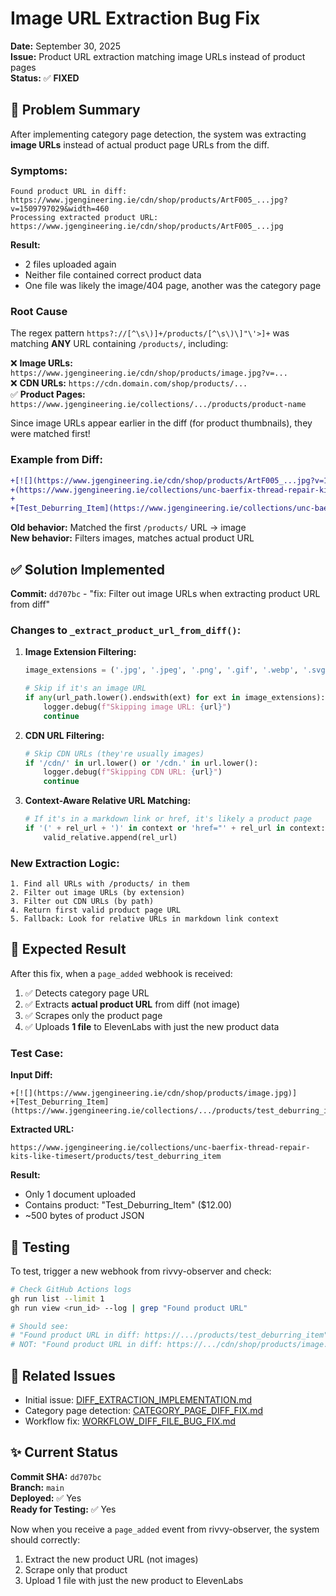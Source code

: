 # Image URL Extraction Bug Fix

**Date:** September 30, 2025  
**Issue:** Product URL extraction matching image URLs instead of product pages  
**Status:** ✅ **FIXED**

## 🔴 Problem Summary

After implementing category page detection, the system was extracting **image URLs** instead of actual product page URLs from the diff.

### Symptoms:
```
Found product URL in diff: https://www.jgengineering.ie/cdn/shop/products/ArtF005_...jpg?v=1509797029&width=460
Processing extracted product URL: https://www.jgengineering.ie/cdn/shop/products/ArtF005_...jpg
```

**Result:** 
- 2 files uploaded again
- Neither file contained correct product data
- One file was likely the image/404 page, another was the category page

### Root Cause

The regex pattern `https?://[^\s\)]+/products/[^\s\)\]"\'>]+` was matching **ANY** URL containing `/products/`, including:

❌ **Image URLs:** `https://www.jgengineering.ie/cdn/shop/products/image.jpg?v=...`  
❌ **CDN URLs:** `https://cdn.domain.com/shop/products/...`  
✅ **Product Pages:** `https://www.jgengineering.ie/collections/.../products/product-name`

Since image URLs appear earlier in the diff (for product thumbnails), they were matched first!

### Example from Diff:

```diff
+[![](https://www.jgengineering.ie/cdn/shop/products/ArtF005_...jpg?v=1509797029&width=460)]
+(https://www.jgengineering.ie/collections/unc-baerfix-thread-repair-kits-like-timesert/products/test_deburring_item)
+
+[Test_Deburring_Item](https://www.jgengineering.ie/collections/unc-baerfix-thread-repair-kits-like-timesert/products/test_deburring_item)
```

**Old behavior:** Matched the first `/products/` URL → image  
**New behavior:** Filters images, matches actual product URL

## ✅ Solution Implemented

**Commit:** `dd707bc` - "fix: Filter out image URLs when extracting product URL from diff"

### Changes to `_extract_product_url_from_diff()`:

1. **Image Extension Filtering:**
   ```python
   image_extensions = ('.jpg', '.jpeg', '.png', '.gif', '.webp', '.svg', '.ico')
   
   # Skip if it's an image URL
   if any(url_path.lower().endswith(ext) for ext in image_extensions):
       logger.debug(f"Skipping image URL: {url}")
       continue
   ```

2. **CDN URL Filtering:**
   ```python
   # Skip CDN URLs (they're usually images)
   if '/cdn/' in url.lower() or '/cdn.' in url.lower():
       logger.debug(f"Skipping CDN URL: {url}")
       continue
   ```

3. **Context-Aware Relative URL Matching:**
   ```python
   # If it's in a markdown link or href, it's likely a product page
   if '(' + rel_url + ')' in context or 'href="' + rel_url in context:
       valid_relative.append(rel_url)
   ```

### New Extraction Logic:

```
1. Find all URLs with /products/ in them
2. Filter out image URLs (by extension)
3. Filter out CDN URLs (by path)
4. Return first valid product page URL
5. Fallback: Look for relative URLs in markdown link context
```

## 🎯 Expected Result

After this fix, when a `page_added` webhook is received:

1. ✅ Detects category page URL
2. ✅ Extracts **actual product URL** from diff (not image)
3. ✅ Scrapes only the product page
4. ✅ Uploads **1 file** to ElevenLabs with just the new product data

### Test Case:

**Input Diff:**
```
+[![](https://www.jgengineering.ie/cdn/shop/products/image.jpg)]
+[Test_Deburring_Item](https://www.jgengineering.ie/collections/.../products/test_deburring_item)
```

**Extracted URL:**
```
https://www.jgengineering.ie/collections/unc-baerfix-thread-repair-kits-like-timesert/products/test_deburring_item
```

**Result:**
- Only 1 document uploaded
- Contains product: "Test_Deburring_Item" ($12.00)
- ~500 bytes of product JSON

## 📝 Testing

To test, trigger a new webhook from rivvy-observer and check:

```bash
# Check GitHub Actions logs
gh run list --limit 1
gh run view <run_id> --log | grep "Found product URL"

# Should see:
# "Found product URL in diff: https://.../products/test_deburring_item"
# NOT: "Found product URL in diff: https://.../cdn/shop/products/image.jpg"
```

## 🔄 Related Issues

- Initial issue: [DIFF_EXTRACTION_IMPLEMENTATION.md](DIFF_EXTRACTION_IMPLEMENTATION.md)
- Category page detection: [CATEGORY_PAGE_DIFF_FIX.md](CATEGORY_PAGE_DIFF_FIX.md)
- Workflow fix: [WORKFLOW_DIFF_FILE_BUG_FIX.md](WORKFLOW_DIFF_FILE_BUG_FIX.md)

## ✨ Current Status

**Commit SHA:** `dd707bc`  
**Branch:** `main`  
**Deployed:** ✅ Yes  
**Ready for Testing:** ✅ Yes

Now when you receive a `page_added` event from rivvy-observer, the system should correctly:
1. Extract the new product URL (not images)
2. Scrape only that product
3. Upload 1 file with just the new product to ElevenLabs
